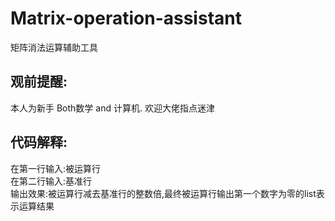# Matrix-operation-assistant
矩阵消法运算辅助工具  

观前提醒:  
--
本人为新手 Both数学 and 计算机. 欢迎大佬指点迷津 

代码解释:  
--
在第一行输入:被运算行  
在第二行输入:基准行  
输出效果:被运算行减去基准行的整数倍,最终被运算行输出第一个数字为零的list表示运算结果  
 
